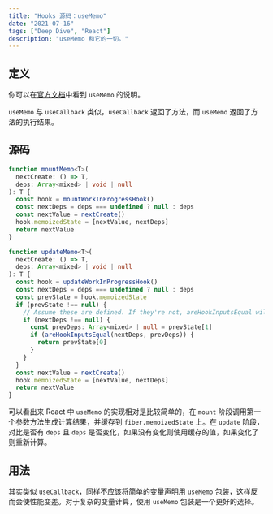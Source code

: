 ```yaml
---
title: "Hooks 源码：useMemo"
date: "2021-07-16"
tags: ["Deep Dive", "React"]
description: "useMemo 和它的一切。"
---
```


## 定义

你可以在[官方文档](https://reactjs.org/docs/hooks-reference.html#usememo)中看到 `useMemo` 的说明。

`useMemo` 与 `useCallback` 类似，`useCallback` 返回了方法，而 `useMemo` 返回了方法的执行结果。

## 源码

```ts
function mountMemo<T>(
  nextCreate: () => T,
  deps: Array<mixed> | void | null
): T {
  const hook = mountWorkInProgressHook()
  const nextDeps = deps === undefined ? null : deps
  const nextValue = nextCreate()
  hook.memoizedState = [nextValue, nextDeps]
  return nextValue
}

function updateMemo<T>(
  nextCreate: () => T,
  deps: Array<mixed> | void | null
): T {
  const hook = updateWorkInProgressHook()
  const nextDeps = deps === undefined ? null : deps
  const prevState = hook.memoizedState
  if (prevState !== null) {
    // Assume these are defined. If they're not, areHookInputsEqual will warn.
    if (nextDeps !== null) {
      const prevDeps: Array<mixed> | null = prevState[1]
      if (areHookInputsEqual(nextDeps, prevDeps)) {
        return prevState[0]
      }
    }
  }
  const nextValue = nextCreate()
  hook.memoizedState = [nextValue, nextDeps]
  return nextValue
}
```

可以看出来 React 中 `useMemo` 的实现相对是比较简单的，在 `mount` 阶段调用第一个参数方法生成计算结果，并缓存到 `fiber.memoizedState` 上。在 `update` 阶段，对比是否有 `deps` 且 `deps` 是否变化，如果没有变化则使用缓存的值，如果变化了则重新计算。

## 用法

其实类似 `useCallback`，同样不应该将简单的变量声明用 `useMemo` 包装，这样反而会使性能变差。对于复杂的变量计算，使用 `useMemo` 包装是一个更好的选择。
